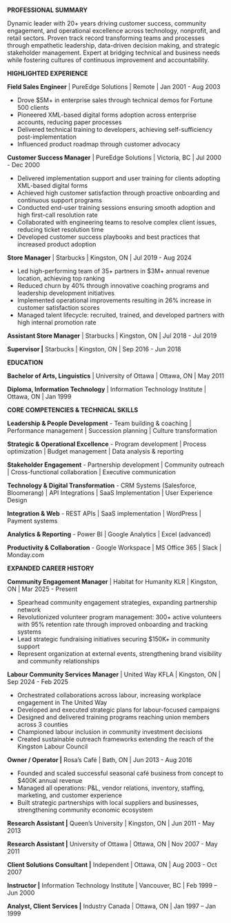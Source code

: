 **PROFESSIONAL SUMMARY**

Dynamic leader with 20+ years driving customer success, community engagement, and operational excellence across technology, nonprofit, and retail sectors. Proven track record transforming teams and processes through empathetic leadership, data-driven decision making, and strategic stakeholder management. Expert at bridging technical and business needs while fostering cultures of continuous improvement and accountability.

**HIGHLIGHTED EXPERIENCE**

**Field Sales Engineer** | PureEdge Solutions | Remote | Jan 2001 - Aug 2003

- Drove $5M+ in enterprise sales through technical demos for Fortune 500 clients
- Pioneered XML-based digital forms adoption across enterprise accounts, reducing paper processes
- Delivered technical training to developers, achieving self-sufficiency post-implementation
- Influenced product roadmap through customer advocacy

**Customer Success Manager** | PureEdge Solutions | Victoria, BC | Jul 2000 - Dec 2000

- Delivered implementation support and user training for clients adopting XML-based digital forms
- Achieved high customer satisfaction through proactive onboarding and continuous support programs
- Conducted end-user training sessions ensuring smooth adoption and high first-call resolution rate
- Collaborated with engineering teams to resolve complex client issues, reducing ticket resolution time
- Developed customer success playbooks and best practices that increased product adoption

**Store Manager** | Starbucks | Kingston, ON | Jul 2019 - Aug 2024

- Led high-performing team of 35+ partners in $3M+ annual revenue location, achieving top ranking
- Reduced churn by 40% through innovative coaching programs and leadership development initiatives
- Implemented operational improvements resulting in 26% increase in customer satisfaction scores
- Managed talent lifecycle: recruited, trained, and developed partners with high internal promotion rate

**Assistant Store Manager** | Starbucks | Kingston, ON | Jul 2018 - Jul 2019

**Supervisor |** Starbucks | Kingston, ON | Sep 2016 - Jun 2018

**EDUCATION**

**Bachelor of Arts, Linguistics** | University of Ottawa | Ottawa, ON | May 2011

**Diploma, Information Technology** | Information Technology Institute | Ottawa, ON | Jan 1999

**CORE COMPETENCIES & TECHNICAL SKILLS**

**Leadership & People Development** \- Team building & coaching | Performance management | Succession planning | Culture transformation

**Strategic & Operational Excellence** \- Program development | Process optimization | Budget management | Data analysis & reporting

**Stakeholder Engagement** \- Partnership development | Community outreach | Cross-functional collaboration | Executive communication

**Technology & Digital Transformation** \- CRM Systems (Salesforce, Bloomerang) | API Integrations | SaaS Implementation | User Experience Design

**Integration & Web** \- REST APIs | SaaS implementation | WordPress | Payment systems

**Analytics & Reporting** \- Power BI | Google Analytics | Excel (advanced)

**Productivity & Collaboration** \- Google Workspace | MS Office 365 | Slack | Monday.com

**EXPANDED CAREER HISTORY**

**Community Engagement Manager** | Habitat for Humanity KLR | Kingston, ON | Mar 2025 - Present

- Spearhead community engagement strategies, expanding partnership network
- Revolutionized volunteer program management: 300+ active volunteers with 95% retention rate through improved onboarding and tracking systems
- Lead strategic fundraising initiatives securing $150K+ in community support
- Represent organization at external events, strengthening brand visibility and community relationships

**Labour Community Services Manager** | United Way KFLA | Kingston, ON | Sep 2024 - Feb 2025

- Orchestrated collaborations across labour, increasing workplace engagement in The United Way
- Developed and executed strategic plans for labour-focused campaigns
- Designed and delivered training programs reaching union members across 3 counties
- Championed labour inclusion in community investment decisions
- Created sustainable outreach frameworks extending the reach of the Kingston Labour Council

**Owner / Operator |** Rosa’s Café | Bath, ON | Jun 2013 - Aug 2016

- Founded and scaled successful seasonal café business from concept to $400K annual revenue
- Managed all operations: P&L, vendor relations, inventory, staffing, marketing, and customer experience
- Built strategic partnerships with local suppliers and businesses, strengthening community economic ecosystem

**Research Assistant |** Queen’s University | Kingston, ON | Jun 2011 - May 2013

**Research Assistant |** University of Ottawa | Ottawa, ON | Nov 2007 - May 2011

**Client Solutions Consultant |** Independent | Ottawa, ON | Aug 2003 - Oct 2007

**Instructor |** Information Technology Institute | Vancouver, BC | Feb 1999 – Jun 2000

**Analyst, Client Services |** Industry Canada | Ottawa, ON | Jan 1997 – Jan 1999
